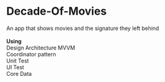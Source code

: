 # Decade-Of-Movies
An app that shows movies and the signature they left behind<br><br>
<strong>Using</strong><br>
Design Architecture MVVM<br>
Coordinator pattern<br>
Unit Test<br>
UI Test<br>
Core Data
